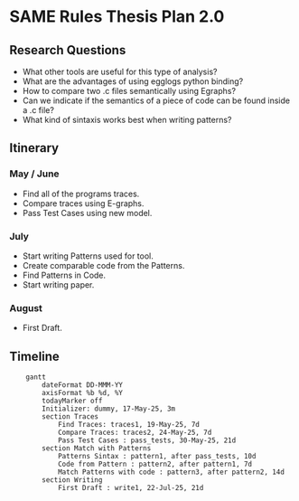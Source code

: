 # SAME Rules Thesis Plan 2.0

## Research Questions

- What other tools are useful for this type of analysis?
- What are the advantages of using egglogs python binding?
- How to compare two .c files semantically using Egraphs?
- Can we indicate if the semantics of a piece of code can be found inside a .c file?
- What kind of sintaxis works best when writing patterns?

## Itinerary

### May / June

- Find all of the programs traces.
- Compare traces using E-graphs.
- Pass Test Cases using new model.

### July

- Start writing Patterns used for tool.
- Create comparable code from the Patterns.
- Find Patterns in Code.
- Start writing paper.

### August

- First Draft.

## Timeline

```mermaid
    gantt
        dateFormat DD-MMM-YY
        axisFormat %b %d, %Y
        todayMarker off
        Initializer: dummy, 17-May-25, 3m
        section Traces
            Find Traces: traces1, 19-May-25, 7d
            Compare Traces: traces2, 24-May-25, 7d
            Pass Test Cases : pass_tests, 30-May-25, 21d
        section Match with Patterns
            Patterns Sintax : pattern1, after pass_tests, 10d
            Code from Pattern : pattern2, after pattern1, 7d
            Match Patterns with code : pattern3, after pattern2, 14d
        section Writing
            First Draft : write1, 22-Jul-25, 21d
```
